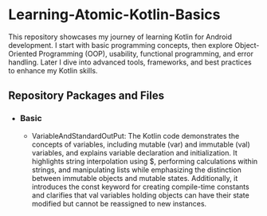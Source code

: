 # Learning-Atomic-Kotlin-Basics
This repository showcases my journey of learning Kotlin for Android development. I start with basic programming concepts,
then explore Object-Oriented Programming (OOP), usability, functional programming, and error handling. Later 
I dive into advanced tools, frameworks, and best practices to enhance my Kotlin skills.

## Repository Packages and Files

- ### Basic
  -  VariableAndStandardOutPut: 
       The Kotlin code demonstrates the concepts of variables, including mutable (var) and immutable (val) variables, and explains variable declaration and initialization. It highlights string interpolation using $, performing calculations within strings, and manipulating lists while emphasizing the distinction between immutable objects and mutable states. Additionally, it introduces the const keyword for creating compile-time constants and clarifies that val variables holding objects can have their state modified but cannot be reassigned to new instances.
      
